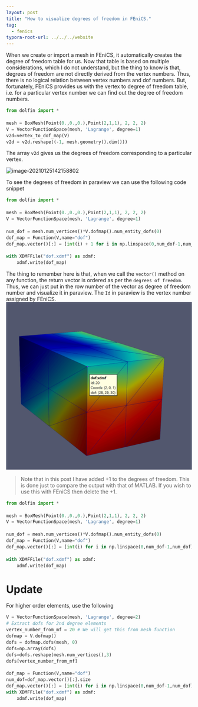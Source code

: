 ```yaml
---
layout: post
title: "How to visualize degrees of freedom in FEniCS."
tag: 
  - fenics
typora-root-url: ../../../website
---
```


When we create or import a mesh in FEniCS, it automatically creates the degree of freedom table for us. Now that table is based on multiple considerations, which I do not understand, but the thing to know is that, degrees of freedom are not directly derived from the vertex numbers. Thus, there is no logical relation between vertex numbers and dof numbers. But, fortunately, FEniCS provides us with the vertex to degree of freedom table, i.e. for a particular vertex number we can find out the degree of freedom numbers.

```python
from dolfin import *

mesh = BoxMesh(Point(0.,0.,0.),Point(2,1,1), 2, 2, 2)
V = VectorFunctionSpace(mesh, 'Lagrange', degree=1)
v2d=vertex_to_dof_map(V)
v2d = v2d.reshape((-1, mesh.geometry().dim()))
```

The array `v2d` gives us the degrees of freedom corresponding to a particular vertex. 

![image-20210125142158802](/assets/images/image-20210125142158802.png)

To see the degrees of freedom in paraview we can use the following code snippet

```python
from dolfin import *

mesh = BoxMesh(Point(0.,0.,0.),Point(2,1,1), 2, 2, 2)
V = VectorFunctionSpace(mesh, 'Lagrange', degree=1)

num_dof = mesh.num_vertices()*V.dofmap().num_entity_dofs(0)
dof_map = Function(V,name="dof")
dof_map.vector()[:] = [int(i) + 1 for i in np.linspace(0,num_dof-1,num_dof)]

with XDMFFile("dof.xdmf") as xdmf:
    xdmf.write(dof_map)
```

The thing to remember here is that, when we call the `vector()` method on any function, the return vector is ordered as per the `degrees of freedom`. Thus, we can just put in the row number of the vector as degree of freedom number and visualize it in paraview. The `Id` in paraview is the vertex number assigned by FEniCS.![image-20210125141950089](/assets/images/image-20210125141950089.png)

> Note that in this post I have added +1 to the degrees of freedom. This is done just to compare the output with that of MATLAB. If you wish to use this with FEniCS then delete the +1.

```python
from dolfin import *

mesh = BoxMesh(Point(0.,0.,0.),Point(2,1,1), 2, 2, 2)
V = VectorFunctionSpace(mesh, 'Lagrange', degree=1)

num_dof = mesh.num_vertices()*V.dofmap().num_entity_dofs(0)
dof_map = Function(V,name="dof")
dof_map.vector()[:] = [int(i) for i in np.linspace(0,num_dof-1,num_dof)]

with XDMFFile("dof.xdmf") as xdmf:
    xdmf.write(dof_map)
```

# Update

For higher order elements, use the following

```python
V = VectorFunctionSpace(mesh, 'Lagrange', degree=2)
# Extract dofs for 2nd degree elements
vertex_number_from_mf = 20 # We will get this from mesh function
dofmap = V.dofmap()
dofs = dofmap.dofs(mesh, 0)
dofs=np.array(dofs)
dofs=dofs.reshape(mesh.num_vertices(),3)
dofs[vertex_number_from_mf]

dof_map = Function(V,name="dof")
num_dof=dof_map.vector()[:].size
dof_map.vector()[:] = [int(i) for i in np.linspace(0,num_dof-1,num_dof)]
with XDMFFile("dof.xdmf") as xdmf:
    xdmf.write(dof_map)
```

